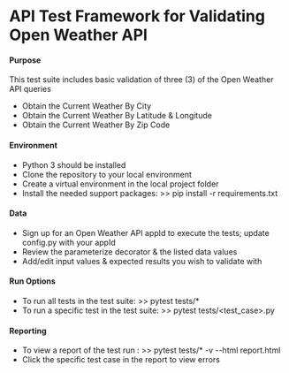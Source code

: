 # API Test Framework for Validating Open Weather API

#### Purpose
This test suite includes basic validation of three (3) of the Open Weather API queries
- Obtain the Current Weather By City
- Obtain the Current Weather By Latitude & Longitude
- Obtain the Current Weather By Zip Code

#### Environment
- Python 3 should be installed
- Clone the repository to your local environment
- Create a virtual environment in the local project folder
- Install the needed support packages: >> pip install -r requirements.txt

#### Data
- Sign up for an Open Weather API appId to execute the tests; update config.py with your appId
- Review the parameterize decorator & the listed data values 
- Add/edit input values & expected results you wish to validate with

#### Run Options
- To run all tests in the test suite: >>  pytest tests/*
- To run a specific test in the test suite: >>  pytest tests/<test_case>.py

#### Reporting
- To view a report of the test run : >> pytest tests/* -v --html report.html
- Click the specific test case in the report to view errors
    
